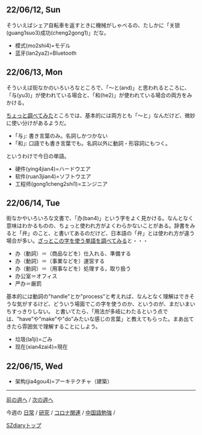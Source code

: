 ## 22/06/12, Sun

そういえばシェア自転車を返すときに機械がしゃべるの、たしかに「关锁(guang1suo3)成功(cheng2gong1)」だな。

- 模式(mo2shi4)=モデル
- 蓝牙(lan2ya2)=Bluetooth


## 22/06/13, Mon

そういえば街なかのいろいろなところで、「〜と(and)」と思われるところに、「与(yu3)」が使われている場合と、「和(he2)」が使われている場合の両方をみかける。

[ちょっと調べてみた](http://www.mobile-chinese.com/blog/?p=109)ところでは、基本的には両方とも「〜と」なんだけど、微妙に使い分けがあるようだ。

- ｢与｣: 書き言葉のみ。名詞しかつかない
- ｢和｣: 口語でも書き言葉でも。名詞以外に動詞・形容詞にもつく。

というわけで今日の単語。

- 硬件(ying4jian4)=ハードウエア
- 软件(ruan3jian4)=ソフトウエア
- 工程师(gong1cheng2shi1)=エンジニア


## 22/06/14, Tue

街なかやいろいろな文書で、「办(ban4)」という字をよく見かける。なんとなく意味はわかるものの、ちょっと使われ方がよくわらかないことがある。辞書をみると「弁」のこと、と書いてあるのだけど、日本語の「弁」とは使われ方が違う場合が多い。[ざっとこの字を使う単語を調べてみる](https://cjjc.weblio.jp/content/%E5%8A%9E)と・・・

- 办（動詞）＝（商品などを）仕入れる、準備する
- 办（動詞）＝（事業などを）運営する
- 办（動詞）＝（用事などを）処理する，取り扱う
- 办公室＝オフィス
- 严办＝厳罰

基本的には動詞の"handle"とか"process"と考えれば、なんとなく理解はできそうな気がするけど、どういう場面でこの字を使うのか、というのが、まだいまいちすっきりしない。
と書いてたら、「用法が多岐にわたるという点では、"have"や"make"や"do"みたいな感じの言葉」と教えてもらった。まあ出てきたら雰囲気で理解することにしよう。

- 垃圾(la1ji)=ごみ
- 现在(xian4zai4)=現在


## 22/06/15, Wed

- 架构(jia4gou4)=アーキテクチャ（建築）

***

[前の週へ](2206-1.md) /
[次の週へ](2206-3.md)

今週の
[日常](../diary/2206-2.md) /
[研究](../research/2206-2.md) /
[コロナ関連](../covid19/2206-2.md) / 
[中国語勉強](../chinese/2206-2.md) / 

[SZdiaryトップ](../../README.md)
